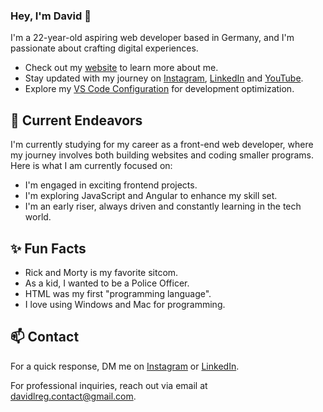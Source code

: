 ### Hey, I'm David 👋 

I'm a 22-year-old aspiring web developer based in Germany, and I'm passionate about crafting digital experiences. 

- Check out my [website](https://davidlreg.com/) to learn more about me.
- Stay updated with my journey on [Instagram](https://www.instagram.com/davidlreg/), [LinkedIn](https://www.linkedin.com/in/davidgerliz/) and [YouTube](https://www.youtube.com/@davidlreg).
- Explore my [VS Code Configuration](https://github.com/davidlreg/vscode-settings) for development optimization.

## 🔭 Current Endeavors 

I'm currently studying for my career as a front-end web developer, where my journey involves both building websites and coding smaller programs. Here is what I am currently focused on:

- I'm engaged in exciting frontend projects.
- I'm exploring JavaScript and Angular to enhance my skill set.
- I'm an early riser, always driven and constantly learning in the tech world.

## ✨ Fun Facts 

- Rick and Morty is my favorite sitcom.
- As a kid, I wanted to be a Police Officer.
- HTML was my first "programming language".
- I love using Windows and Mac for programming.

## 📫 Contact

 For a quick response, DM me on [Instagram](https://www.instagram.com/davidlreg/) or [LinkedIn](https://www.linkedin.com/in/davidgerliz/).

 For professional inquiries, reach out via email at [davidlreg.contact@gmail.com](mailto:davidlreg.contact@gmail.com).
